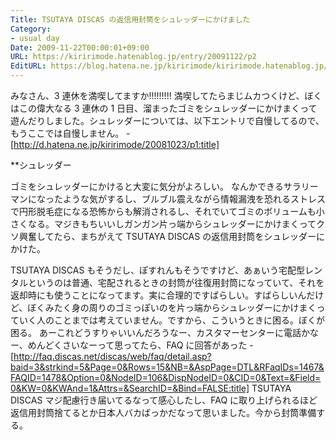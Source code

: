 ```yaml
---
Title: TSUTAYA DISCAS の返信用封筒をシュレッダーにかけました
Category:
- usual day
Date: 2009-11-22T00:00:01+09:00
URL: https://kiririmode.hatenablog.jp/entry/20091122/p2
EditURL: https://blog.hatena.ne.jp/kiririmode/kiririmode.hatenablog.jp/atom/entry/8454420450078212381
---
```



みなさん、3 連休を満喫してますか!!!!!!!!!
満喫してたらまじムカつくけど、ぼくはこの偉大なる 3 連休の 1 日目、溜まったゴミをシュレッダーにかけまくって遊んだりしました。シュレッダーについては、以下エントリで自慢してるので、もうここでは自慢しません。
-[http://d.hatena.ne.jp/kiririmode/20081023/p1:title]

**シュレッダー

ゴミをシュレッダーにかけると大変に気分がよろしい。
なんかできるサラリーマンになったような気がするし、ブルブル震えながら情報漏洩を恐れるストレスで円形脱毛症になる恐怖からも解消されるし、それでいてゴミのボリュームも小さくなる。マジきもちいいしガンガン片っ端からシュレッダーにかけまくってクソ興奮してたら、まちがえて TSUTAYA DISCAS の返信用封筒をシュレッダーにかけた。

TSUTAYA DISCAS もそうだし、ぽすれんもそうですけど、あぁいう宅配型レンタルというのは普通、宅配されるときの封筒が往復用封筒になっていて、それを返却時にも使うことになってます。実に合理的ですばらしい。すばらしいんだけど、ぼくみたく身の周りのゴミっぽいのを片っ端からシュレッダーにかけまくっていく人のことまでは考えていません。ですから、こういうときに困る。ぼくが困る。
あーこれどうすりゃいいんだろうなー、カスタマーセンターに電話かなー、めんどくさいなーって思ってたら、FAQ に回答があった
-[http://faq.discas.net/discas/web/faq/detail.asp?baid=3&strkind=5&Page=0&Rows=15&NB=&AspPage=DTL&RFaqIDs=1467&FAQID=1478&Option=0&NodeID=106&DispNodeID=0&CID=0&Text=&Field=0&KW=0&KWAnd=1&Attrs=&SearchID=&Bind=FALSE:title]
TSUTAYA DISCAS マジ配慮行き届いてるなって感心したし、FAQ に取り上げられるほど返信用封筒捨てるとか日本人バカばっかだなって思いました。今から封筒準備する。
